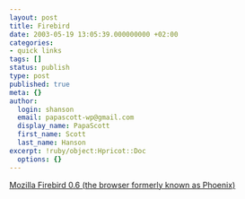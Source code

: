 ```yaml
---
layout: post
title: Firebird
date: 2003-05-19 13:05:39.000000000 +02:00
categories:
- quick links
tags: []
status: publish
type: post
published: true
meta: {}
author:
  login: shanson
  email: papascott-wp@gmail.com
  display_name: PapaScott
  first_name: Scott
  last_name: Hanson
excerpt: !ruby/object:Hpricot::Doc
  options: {}
---
```

<p><a title="Herd Link... baa baa... Herd Link" href="http://www.mozilla.org/projects/firebird/release-notes.html">Mozilla Firebird 0.6 (the browser formerly known as Phoenix)</a></p>
